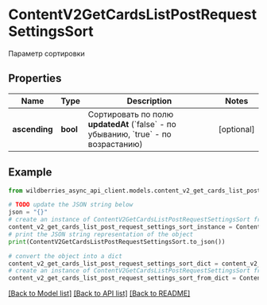 # ContentV2GetCardsListPostRequestSettingsSort

Параметр сортировки

## Properties

Name | Type | Description | Notes
------------ | ------------- | ------------- | -------------
**ascending** | **bool** | Сортировать по полю **updatedAt** (&#x60;false&#x60; - по убыванию, &#x60;true&#x60; - по возрастанию) | [optional] 

## Example

```python
from wildberries_async_api_client.models.content_v2_get_cards_list_post_request_settings_sort import ContentV2GetCardsListPostRequestSettingsSort

# TODO update the JSON string below
json = "{}"
# create an instance of ContentV2GetCardsListPostRequestSettingsSort from a JSON string
content_v2_get_cards_list_post_request_settings_sort_instance = ContentV2GetCardsListPostRequestSettingsSort.from_json(json)
# print the JSON string representation of the object
print(ContentV2GetCardsListPostRequestSettingsSort.to_json())

# convert the object into a dict
content_v2_get_cards_list_post_request_settings_sort_dict = content_v2_get_cards_list_post_request_settings_sort_instance.to_dict()
# create an instance of ContentV2GetCardsListPostRequestSettingsSort from a dict
content_v2_get_cards_list_post_request_settings_sort_from_dict = ContentV2GetCardsListPostRequestSettingsSort.from_dict(content_v2_get_cards_list_post_request_settings_sort_dict)
```
[[Back to Model list]](../README.md#documentation-for-models) [[Back to API list]](../README.md#documentation-for-api-endpoints) [[Back to README]](../README.md)


